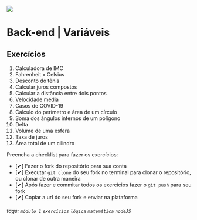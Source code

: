 ![](https://i.imgur.com/xG74tOh.png)

# Back-end | Variáveis

## Exercícios

1.  Calculadora de IMC
2.  Fahrenheit x Celsius
3.  Desconto do tênis
4.  Calcular juros compostos
5.  Calcular a distância entre dois pontos
6.  Velocidade média
7.  Casos de COVID-19
8.  Calculo do perímetro e área de um círculo
9.  Soma dos ângulos internos de um polígono
10. Delta
11. Volume de uma esfera
12. Taxa de juros
13. Área total de um cilindro

Preencha a checklist para fazer os exercícios:

-   [✔] Fazer o fork do repositório para sua conta
-   [✔] Executar `git clone` do seu fork no terminal para clonar o repositório, ou clonar de outra maneira
-   [✔] Após fazer e commitar todos os exercícios fazer o `git push` para seu fork
-   [✔] Copiar a url do seu fork e enviar na plataforma

###### tags: `módulo 1` `exercícios` `lógica` `matemática` `nodeJS`
